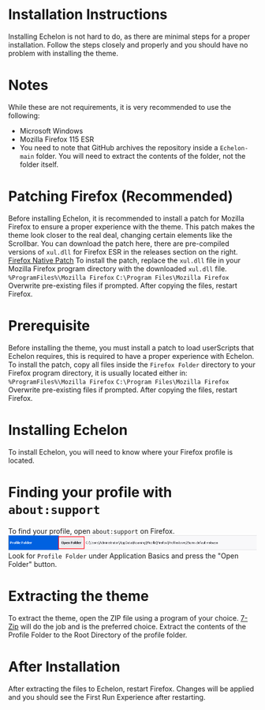 # Installation Instructions
Installing Echelon is not hard to do, as there are minimal steps for a proper installation. Follow the steps closely and properly and you should have no problem with installing the theme.
# Notes
While these are not requirements, it is very recommended to use the following:
* Microsoft Windows
* Mozilla Firefox 115 ESR
* You need to note that GitHub archives the repository inside a `Echelon-main` folder. You will need to extract the contents of the folder, not the folder itself.
# Patching Firefox (Recommended)
Before installing Echelon, it is recommended to install a patch for Mozilla Firefox to ensure a proper experience with the theme. This patch makes the theme look closer to the real deal, changing certain elements like the Scrollbar.
You can download the patch here, there are pre-compiled versions of `xul.dll` for Firefox ESR in the releases section on the right. [Firefox Native Patch](https://github.com/ImSwordQueen/firefox-native-controls)
To install the patch, replace the `xul.dll` file in your Mozilla Firefox program directory with the downloaded `xul.dll` file.
`%ProgramFiles%\Mozilla Firefox`
`C:\Program Files\Mozilla Firefox`
Overwrite pre-existing files if prompted. After copying the files, restart Firefox.
# Prerequisite
Before installing the theme, you must install a patch to load userScripts that Echelon requires, this is required to have a proper experience with Echelon.
To install the patch, copy all files inside the `Firefox Folder` directory to your Firefox program directory, it is usually located either in:
`%ProgramFiles%\Mozilla Firefox`
`C:\Program Files\Mozilla Firefox`
Overwrite pre-existing files if prompted. After copying the files, restart Firefox.
# Installing Echelon
To install Echelon, you will need to know where your Firefox profile is located.
# Finding your profile with `about:support`
To find your profile, open `about:support` on Firefox.
![about:support](/images/profile_folder.png)
Look for `Profile Folder` under Application Basics and press the "Open Folder" button.
# Extracting the theme
To extract the theme, open the ZIP file using a program of your choice. [7-Zip](http://7-zip.org/) will do the job and is the preferred choice. Extract the contents of the Profile Folder to the Root Directory of the profile folder.
# After Installation
After extracting the files to Echelon, restart Firefox. Changes will be applied and you should see the First Run Experience after restarting.
